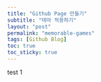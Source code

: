 ```yaml
---
title: "Github Page 만들기"
subtitle: "테마 적용하기"
layout: "post"
permalink: "memorable-games"
tags: [Github Blog]
toc: true
toc_sticky: true
---
```


test 1